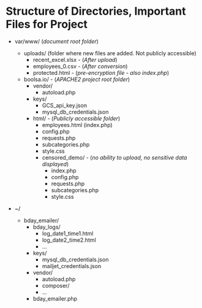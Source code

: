 # Structure of Directories, Important Files for Project

- var/www/   (*document root folder*)
  - uploads/   (folder where new files are added. Not publicly accessible)
    - recent_excel.xlsx -  (*After upload*)
    - employees_0.csv   - (*After conversion*)
    - protected.html  - (*pre-encryption file - also index.php*)
  - boolsa.io/  -  (*APACHE2 project root folder*)
    - vendor/
      - autoload.php
    - keys/
      - GCS_api_key.json
      - mysql_db_credentials.json
    - html/   -  (*Publicly accessible folder*)
      - employees.html (index.php)
      - config.php
      - requests.php
      - subcategories.php
      - style.css
      - censored_demo/  - (*no ability to upload, no sensitive data displayed*)
        - index.php
        - config.php
        - requests.php
        - subcategories.php
        - style.css

- ~/
  - bday_emailer/
    - bday_logs/
      - log_date1_time1.html
      - log_date2_time2.html
      - ...
    - keys/
      - mysql_db_credentials.json
      - mailjet_credentials.json
    - vendor/
      - autoload.php
      - composer/
      - ...
    - bday_emailer.php
